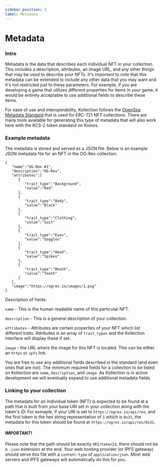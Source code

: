 ```yaml
---
sidebar_position: 3
label: Metadata
---
```

# Metadata

### Intro

Metadata is the data that describes each individual NFT in your collection. This includes a description, attributes, an image URL, and any other things that may be used to describe your NFTs. It's important to note that this metadata can be extended to include any other data that you may want and it's not restricted just to these parameters. For example, if you are developing a game that utilizes different properties for items in your game, it would be entirely acceptable to use additional fields to describe these items.

For ease of use and interoperability, Kollection follows the [OpenSea Metadata Standard](https://docs.opensea.io/docs/metadata-standards) that is used for ERC-721 NFT collections. There are many tools available for generating this type of metadata that will also work here with the KCS-2 token standard on Koinos.

### Example metadata

The metadata is stored and served as a JSON file. Below is an example JSON metadata file for an NFT in the OG-Rex collection.

```
{
   "name":"OG-Rex #1",
   "description":"OG-Rex",
   "attributes":[
      {
         "trait_type":"Background",
         "value":"Red"
      },
      {
         "trait_type":"Body",
         "value":"Black"
      },
      {
         "trait_type":"Clothing",
         "value":"Suit"
      },
      {
         "trait_type":"Eyes",
         "value":"Goggles"
      },
      {
         "trait_type":"Head",
         "value":"Spikes"
      },
      {
         "trait_type":"Mouth",
         "value":"Teeth"
      }
   ],
   "image":"https://ogrex.io/images/1.png"
}
```

Description of fields:

`name` - This is the human readable name of this particular NFT.

`description` - This is a general description of your collection.

`attributes` - Attributes are certain properties of your NFT which list different traits. Attributes is an array of `trait_types` and the Kollection interface will display these if set.

`image` - the URL where the image for this NFT is located. This can be either an `https` or `ipfs` link.

You are free to use any additional fields described in the standard (and even ones that are not). The minimum required fields for a collection to be listed on Kollection are `name`, `description`, and `image`. As Kollection is in active development we will eventually expand to use additional metadata fields.

### Linking to your collection

The metadata for an individual token (NFT) is expected to be found at a path that is built from your base URI set in your collection along with the token's ID. For exmaple, if your URI is set to `https://ogrex.io/api/rex`, and the first token is the hex string representation of `1` which is `0x31`, the metadata for this token should be found at `https://ogrex.io/api/rex/0x31`.

#### IMPORTANT!

Please note that the path should be exactly `URI/tokenId`, there should not be a `.json` extension at the end. Your web hosting provider (or IPFS gateway) should serve this file with a `content-type` of `application/json`. Most web servers and IPFS gateways will automatically do this for you.